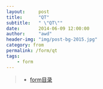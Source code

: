 ```yaml
---
layout:     post
title:      "QT"
subtitle:   " \"QT\""
date:       2014-06-09 12:00:00
author:     "awd"
header-img: "img/post-bg-2015.jpg"
category: from
permalink: /form/qt
tags:
    - form
---
```

> - [form目录](/form/)
